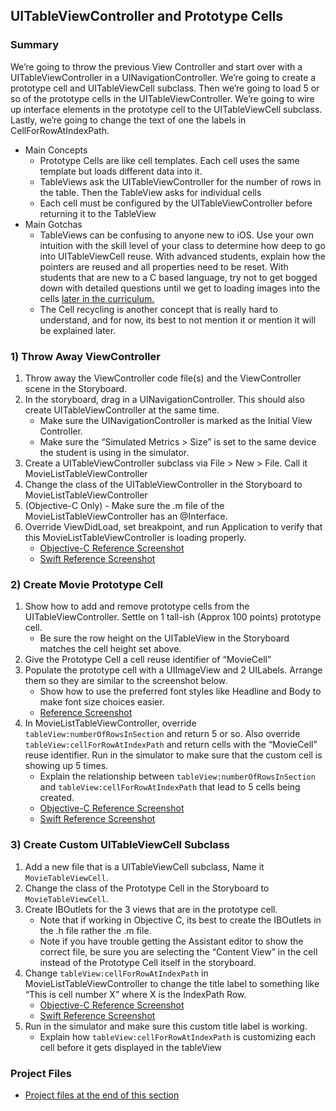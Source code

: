 ## UITableViewController and Prototype Cells

### Summary
We’re going to throw the previous View Controller and start over with a UITableViewController in a UINavigationController. We’re going to create a prototype cell and UITableViewCell subclass. Then we’re going to load 5 or so of the prototype cells in the UITableViewController. We’re going to wire up interface elements in the prototype cell to the UITableViewCell subclass. Lastly, we’re going to change the text of one the labels in CellForRowAtIndexPath.
* Main Concepts
	* Prototype Cells are like cell templates. Each cell uses the same template but loads different data into it.
	* TableViews ask the UITableViewController for the number of rows in the table. Then the TableView asks for individual cells
	* Each cell must be configured by the UITableViewController before returning it to the TableView
* Main Gotchas 
	* TableViews can be confusing to anyone new to iOS. Use your own intuition with the skill level of your class to determine how deep to go into UITableViewCell reuse. With advanced students, explain how the pointers are reused and all properties need to be reset. With students that are new to a C based language, try not to get bogged down with detailed questions until we get to loading images into the cells [later in the curriculum.](/jeffreybergier/RottenTomatoesGuide/wiki/Downloading-Movie-Art)
	* The Cell recycling is another concept that is really hard to understand, and for now, its best to not mention it or mention it will be explained later.  

### 1) Throw Away ViewController
1. Throw away the ViewController code file(s) and the ViewController scene in the Storyboard.
1. In the storyboard, drag in a UINavigationController. This should also create UITableViewController at the same time.
	* Make sure the UINavigationController is marked as the Initial View Controller.
	* Make sure the “Simulated Metrics > Size” is set to the same device the student is using in the simulator.
1. Create a UITableViewController subclass via File > New > File. Call it MovieListTableViewController
1. Change the class of the UITableViewController in the Storyboard to MovieListTableViewController
1. (Objective-C Only) - Make sure the .m file of the MovieListTableViewController has an @Interface.
1. Override ViewDidLoad, set breakpoint, and run Application to verify that this MovieListTableViewController is loading properly.
	* [Objective-C Reference Screenshot](/jeffreybergier/RottenTomatoesGuide/blob/master/ImagesForGuide/tableView01_objc.png)
	* [Swift Reference Screenshot](/jeffreybergier/RottenTomatoesGuide/blob/master/ImagesForGuide/tableView01_swift.png)

### 2) Create Movie Prototype Cell
1. Show how to add and remove prototype cells from the UITableViewController. Settle on 1 tall-ish (Approx 100 points) prototype cell.
	* Be sure the row height on the UITableView in the Storyboard matches the cell height set above.
1. Give the Prototype Cell a cell reuse identifier of “MovieCell”
1. Populate the prototype cell with a UIImageView and 2 UILabels. Arrange them so they are similar to the screenshot below.
	* Show how to use the preferred font styles like Headline and Body to make font size choices easier.
	* [Reference Screenshot](/jeffreybergier/RottenTomatoesGuide/blob/master/ImagesForGuide/tableView02.png)
1. In MovieListTableViewController, override ```tableView:numberOfRowsInSection``` and return 5 or so. Also override ```tableView:cellForRowAtIndexPath``` and return cells with the “MovieCell” reuse identifier. Run in the simulator to make sure that the custom cell is showing up 5 times.
	* Explain the relationship between ```tableView:numberOfRowsInSection``` and ```tableView:cellForRowAtIndexPath``` that lead to 5 cells being created.
	* [Objective-C Reference Screenshot](/jeffreybergier/RottenTomatoesGuide/blob/master/ImagesForGuide/tableView03_objc.png)
	* [Swift Reference Screenshot](/jeffreybergier/RottenTomatoesGuide/blob/master/ImagesForGuide/tableView03_swift.png)

### 3) Create Custom UITableViewCell Subclass
1. Add a new file that is a UITableViewCell subclass, Name it ```MovieTableViewCell```.
1. Change the class of the Prototype Cell in the Storyboard to ```MovieTableViewCell```.
1. Create IBOutlets for the 3 views that are in the prototype cell.
	* Note that if working in Objective C, its best to create the IBOutlets in the .h file rather the .m file.
	* Note if you have trouble getting the Assistant editor to show the correct file, be sure you are selecting the “Content View” in the cell instead of the Prototype Cell itself in the storyboard.
1. Change ```tableView:cellForRowAtIndexPath``` in MovieListTableViewController to change the title label to something like “This is cell number X” where X is the IndexPath Row.
	* [Objective-C Reference Screenshot](/jeffreybergier/RottenTomatoesGuide/blob/master/ImagesForGuide/tableView04_objc.png)
	* [Swift Reference Screenshot](/jeffreybergier/RottenTomatoesGuide/blob/master/ImagesForGuide/tableView04_swift.png)
1. Run in the simulator and make sure this custom title label is working.
	* Explain how ```tableView:cellForRowAtIndexPath``` is customizing each cell before it gets displayed in the tableView

### Project Files
* [Project files at the end of this section](/jeffreybergier/RottenTomatoesGuide/releases/tag/v0.3-TableCellsDone)